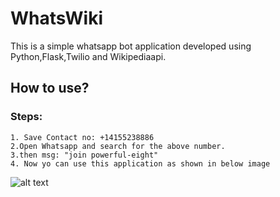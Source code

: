 # WhatsWiki
This is a simple whatsapp bot application developed using Python,Flask,Twilio and Wikipediaapi.
## How to use?
### Steps:
```
1. Save Contact no: +14155238886
2.Open Whatsapp and search for the above number.
3.then msg: "join powerful-eight"
4. Now yo can use this application as shown in below image
```
![alt text](https://github.com/SHUBHAM-HARINKHEDE/RepositoryData/blob/master/Screenshot_2020-06-26-15-44-54-818_com.whatsapp.jpg)

